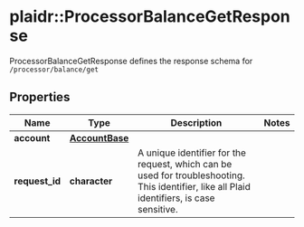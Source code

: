# plaidr::ProcessorBalanceGetResponse

ProcessorBalanceGetResponse defines the response schema for `/processor/balance/get`

## Properties
Name | Type | Description | Notes
------------ | ------------- | ------------- | -------------
**account** | [**AccountBase**](AccountBase.md) |  | 
**request_id** | **character** | A unique identifier for the request, which can be used for troubleshooting. This identifier, like all Plaid identifiers, is case sensitive. | 


